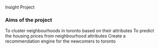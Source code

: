 Insight Project

### Aims of the project

To cluster neighbourhoods in toronto based on their attributes
To predict the housing prices from neighbourhood attributes
Create a recommendation engine for the newcomers to toronto

